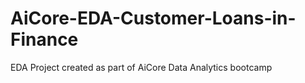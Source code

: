 # AiCore-EDA-Customer-Loans-in-Finance
EDA Project created as part of AiCore Data Analytics bootcamp

